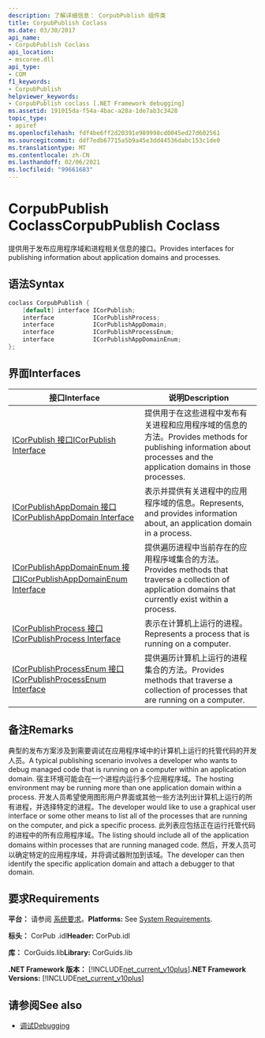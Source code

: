 ```yaml
---
description: 了解详细信息： CorpubPublish 组件类
title: CorpubPublish Coclass
ms.date: 03/30/2017
api_name:
- CorpubPublish Coclass
api_location:
- mscoree.dll
api_type:
- COM
f1_keywords:
- CorpubPublish
helpviewer_keywords:
- CorpubPublish coclass [.NET Framework debugging]
ms.assetid: 191015da-f54a-4bac-a28a-1de7ab3c3428
topic_type:
- apiref
ms.openlocfilehash: fdf4be6ff2d20391e989998cd0045ed27d602561
ms.sourcegitcommit: ddf7edb67715a5b9a45e3dd44536dabc153c1de0
ms.translationtype: MT
ms.contentlocale: zh-CN
ms.lasthandoff: 02/06/2021
ms.locfileid: "99661683"
---
```

# <a name="corpubpublish-coclass"></a><span data-ttu-id="08186-103">CorpubPublish Coclass</span><span class="sxs-lookup"><span data-stu-id="08186-103">CorpubPublish Coclass</span></span>

<span data-ttu-id="08186-104">提供用于发布应用程序域和进程相关信息的接口。</span><span class="sxs-lookup"><span data-stu-id="08186-104">Provides interfaces for publishing information about application domains and processes.</span></span>  
  
## <a name="syntax"></a><span data-ttu-id="08186-105">语法</span><span class="sxs-lookup"><span data-stu-id="08186-105">Syntax</span></span>  
  
```cpp  
coclass CorpubPublish {  
    [default] interface ICorPublish;  
    interface           ICorPublishProcess;  
    interface           ICorPublishAppDomain;  
    interface           ICorPublishProcessEnum;  
    interface           ICorPublishAppDomainEnum;  
};  
```  
  
## <a name="interfaces"></a><span data-ttu-id="08186-106">界面</span><span class="sxs-lookup"><span data-stu-id="08186-106">Interfaces</span></span>  
  
|<span data-ttu-id="08186-107">接口</span><span class="sxs-lookup"><span data-stu-id="08186-107">Interface</span></span>|<span data-ttu-id="08186-108">说明</span><span class="sxs-lookup"><span data-stu-id="08186-108">Description</span></span>|  
|---------------|-----------------|  
|[<span data-ttu-id="08186-109">ICorPublish 接口</span><span class="sxs-lookup"><span data-stu-id="08186-109">ICorPublish Interface</span></span>](icorpublish-interface.md)|<span data-ttu-id="08186-110">提供用于在这些进程中发布有关进程和应用程序域的信息的方法。</span><span class="sxs-lookup"><span data-stu-id="08186-110">Provides methods for publishing information about processes and the application domains in those processes.</span></span>|  
|[<span data-ttu-id="08186-111">ICorPublishAppDomain 接口</span><span class="sxs-lookup"><span data-stu-id="08186-111">ICorPublishAppDomain Interface</span></span>](icorpublishappdomain-interface.md)|<span data-ttu-id="08186-112">表示并提供有关进程中的应用程序域的信息。</span><span class="sxs-lookup"><span data-stu-id="08186-112">Represents, and provides information about, an application domain in a process.</span></span>|  
|[<span data-ttu-id="08186-113">ICorPublishAppDomainEnum 接口</span><span class="sxs-lookup"><span data-stu-id="08186-113">ICorPublishAppDomainEnum Interface</span></span>](icorpublishappdomainenum-interface.md)|<span data-ttu-id="08186-114">提供遍历进程中当前存在的应用程序域集合的方法。</span><span class="sxs-lookup"><span data-stu-id="08186-114">Provides methods that traverse a collection of application domains that currently exist within a process.</span></span>|  
|[<span data-ttu-id="08186-115">ICorPublishProcess 接口</span><span class="sxs-lookup"><span data-stu-id="08186-115">ICorPublishProcess Interface</span></span>](icorpublishprocess-interface.md)|<span data-ttu-id="08186-116">表示在计算机上运行的进程。</span><span class="sxs-lookup"><span data-stu-id="08186-116">Represents a process that is running on a computer.</span></span>|  
|[<span data-ttu-id="08186-117">ICorPublishProcessEnum 接口</span><span class="sxs-lookup"><span data-stu-id="08186-117">ICorPublishProcessEnum Interface</span></span>](icorpublishprocessenum-interface.md)|<span data-ttu-id="08186-118">提供遍历计算机上运行的进程集合的方法。</span><span class="sxs-lookup"><span data-stu-id="08186-118">Provides methods that traverse a collection of processes that are running on a computer.</span></span>|  
  
## <a name="remarks"></a><span data-ttu-id="08186-119">备注</span><span class="sxs-lookup"><span data-stu-id="08186-119">Remarks</span></span>  

 <span data-ttu-id="08186-120">典型的发布方案涉及到需要调试在应用程序域中的计算机上运行的托管代码的开发人员。</span><span class="sxs-lookup"><span data-stu-id="08186-120">A typical publishing scenario involves a developer who wants to debug managed code that is running on a computer within an application domain.</span></span> <span data-ttu-id="08186-121">宿主环境可能会在一个进程内运行多个应用程序域。</span><span class="sxs-lookup"><span data-stu-id="08186-121">The hosting environment may be running more than one application domain within a process.</span></span> <span data-ttu-id="08186-122">开发人员希望使用图形用户界面或其他一些方法列出计算机上运行的所有进程，并选择特定的进程。</span><span class="sxs-lookup"><span data-stu-id="08186-122">The developer would like to use a graphical user interface or some other means to list all of the processes that are running on the computer, and pick a specific process.</span></span> <span data-ttu-id="08186-123">此列表应包括正在运行托管代码的进程中的所有应用程序域。</span><span class="sxs-lookup"><span data-stu-id="08186-123">The listing should include all of the application domains within processes that are running managed code.</span></span> <span data-ttu-id="08186-124">然后，开发人员可以确定特定的应用程序域，并将调试器附加到该域。</span><span class="sxs-lookup"><span data-stu-id="08186-124">The developer can then identify the specific application domain and attach a debugger to that domain.</span></span>  
  
## <a name="requirements"></a><span data-ttu-id="08186-125">要求</span><span class="sxs-lookup"><span data-stu-id="08186-125">Requirements</span></span>  

 <span data-ttu-id="08186-126">**平台：** 请参阅 [系统要求](../../get-started/system-requirements.md)。</span><span class="sxs-lookup"><span data-stu-id="08186-126">**Platforms:** See [System Requirements](../../get-started/system-requirements.md).</span></span>  
  
 <span data-ttu-id="08186-127">**标头：** CorPub .idl</span><span class="sxs-lookup"><span data-stu-id="08186-127">**Header:** CorPub.idl</span></span>  
  
 <span data-ttu-id="08186-128">**库：** CorGuids.lib</span><span class="sxs-lookup"><span data-stu-id="08186-128">**Library:** CorGuids.lib</span></span>  
  
 <span data-ttu-id="08186-129">**.NET Framework 版本：**  [!INCLUDE[net_current_v10plus](../../../../includes/net-current-v10plus-md.md)]</span><span class="sxs-lookup"><span data-stu-id="08186-129">**.NET Framework Versions:**  [!INCLUDE[net_current_v10plus](../../../../includes/net-current-v10plus-md.md)]</span></span>  
  
## <a name="see-also"></a><span data-ttu-id="08186-130">请参阅</span><span class="sxs-lookup"><span data-stu-id="08186-130">See also</span></span>

- [<span data-ttu-id="08186-131">调试</span><span class="sxs-lookup"><span data-stu-id="08186-131">Debugging</span></span>](index.md)
